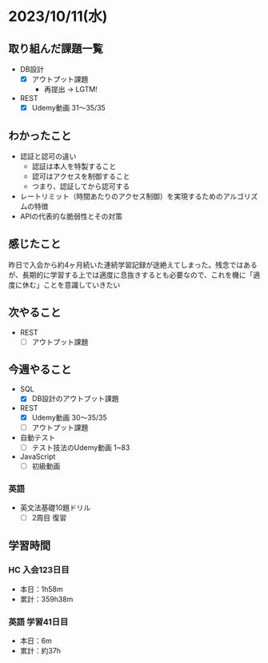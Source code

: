 # 2023/10/11(水)

## 取り組んだ課題一覧

- DB設計
  - [x] アウトプット課題
    - 再提出 -> LGTM!

- REST
  - [x] Udemy動画 31〜35/35

## わかったこと

- 認証と認可の違い
  - 認証は本人を特製すること
  - 認可はアクセスを制御すること
  - つまり、認証してから認可する
- レートリミット（時間あたりのアクセス制御）を実現するためのアルゴリズムの特徴
- APIの代表的な脆弱性とその対策

## 感じたこと

昨日で入会から約4ヶ月続いた連続学習記録が途絶えてしまった。残念ではあるが、長期的に学習する上では適度に息抜きするとも必要なので、これを機に「適度に休む」ことを意識していきたい

## 次やること

- REST
  - [ ] アウトプット課題

## 今週やること

- SQL
  - [x] DB設計のアウトプット課題

- REST
  - [x] Udemy動画 30〜35/35
  - [ ] アウトプット課題
  
- 自動テスト
  - [ ] テスト技法のUdemy動画 1~83

- JavaScript
  - [ ] 初級動画

### 英語

- 英文法基礎10題ドリル
  - [ ] 2周目 復習

## 学習時間

### HC 入会123日目

- 本日：1h58m
- 累計：359h38m

### 英語 学習41日目

- 本日：6m
- 累計：約37h
